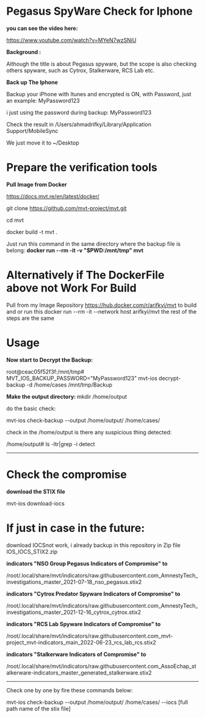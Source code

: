 # Pegasus SpyWare Check for Iphone

<b>you can see the video here:</b>

https://www.youtube.com/watch?v=MYeN7wzSNiU

<b>  Background : </b>

Although the title is about Pegasus spyware, but the scope is also checking others spyware, such as Cytrox,
Stalkerware, RCS Lab etc.


<b> Back up The Iphone  </b>

Backup your iPhone with Itunes and encrypted is ON, with Password, just an example:  MyPassword123</b>

i just using the password during backup:  MyPassword123 

Check the result in 
/Users/ahmadrifky/Library/Application Support/MobileSync

We just move it to ~/Desktop

# Prepare the verification tools
<b> Pull Image from Docker </b>

https://docs.mvt.re/en/latest/docker/

git clone https://github.com/mvt-project/mvt.git

cd mvt

docker build -t mvt .

Just run this command in the same directory where the backup file is belong:
<b> docker run --rm -it -v "$PWD:/mnt/tmp" mvt </b>
# Alternatively if The DockerFile above not Work For Build
Pull from my Image Repository https://hub.docker.com/r/arifkyi/mvt to build
and or run this
docker run --rm -it --network host arifkyi/mvt
the rest of the steps are the same
# Usage

<b> Now start to Decrypt the Backup: </b>

root@ceac05f52f3f:/mnt/tmp# MVT_IOS_BACKUP_PASSWORD="MyPassword123" mvt-ios decrypt-backup -d /home/cases /mnt/tmp/Backup

<b> Make the output directory: </b>
mkdir /home/output

do the basic check:

mvt-ios check-backup --output /home/output/ /home/cases/

check in the /home/output is there any suspicious thing detected:

/home/output# ls -ltr|grep -i detect

***************************************

# Check the compromise
<b> download the STIX file </b>

mvt-ios download-iocs


# If just in case in the future:
download IOCSnot work, i already backup in this repository in Zip file IOS_IOCS_STIX2.zip


<b> indicators "NSO Group Pegasus Indicators of Compromise" to </b>

/root/.local/share/mvt/indicators/raw.githubusercontent.com_AmnestyTech_investigations_master_2021-07-18_nso_pegasus.stix2

<b> indicators "Cytrox Predator Spyware Indicators of Compromise" to </b>

/root/.local/share/mvt/indicators/raw.githubusercontent.com_AmnestyTech_investigations_master_2021-12-16_cytrox_cytrox.stix2

<b> indicators "RCS Lab Spyware Indicators of Compromise" to </b> 

/root/.local/share/mvt/indicators/raw.githubusercontent.com_mvt-project_mvt-indicators_main_2022-06-23_rcs_lab_rcs.stix2

<b> indicators "Stalkerware Indicators of Compromise" to </b> 

/root/.local/share/mvt/indicators/raw.githubusercontent.com_AssoEchap_stalkerware-indicators_master_generated_stalkerware.stix2
***************************************

Check one by one by fire these commands below:

mvt-ios check-backup --output /home/output/ /home/cases/ --iocs   [full path name of the stix file]
